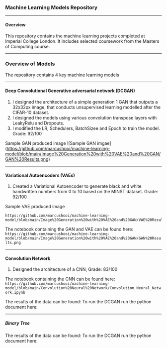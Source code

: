 ### Machine Learning Models Repository
------------

#### Overview 
This repository contains the machine learning projects completed at Imperial College London. It includes selected coursework from the Masters of Computing course.

------------
### Overview of Models

The repository contains 4 key machine learning models

------------

#### Deep Convolutional Generative adversarial network (DCGAN)

1. I designed the architecture of a simple generation 1 GAN that outputs a 32x32px image, that conducts unsupervised learning modelled after the CIFAR-10 dataset.
2. I designed the models using various convolution transpose layers with LeakyRelu and Dropouts.
3. I modified the LR, Schedulers, BatchSizee and Epoch to train the model.
Grade: 92/100

Sample GAN produced image
![Sample GAN imgae]
(https://github.com/marcushooi/machine-learning-model/blob/main/Image%20Generation%20with%20VAE%20and%20GAN/GAN%20Results.png)

------------
#### Variational Autoencoders (VAEs)
1. Created a Variational Autoencoder to generate black and white handwritten numbers from 0 to 10 based on the MINST dataset.
Grade: 92/100

Sample VAE produced image
```
https://github.com/marcushooi/machine-learning-model/blob/main/Image%20Generation%20with%20VAE%20and%20GAN/VAE%20Results.png
```

The notebook containing the GAN and VAE can be found here:
```https://github.com/marcushooi/machine-learning-model/blob/main/Image%20Generation%20with%20VAE%20and%20GAN/GAN%20Results.png```

------------
#### Convolution Network
1. Designed the architecture of a CNN, 
Grade: 83/100

The notebook containing the CNN can be found here:
```https://github.com/marcushooi/machine-learning-model/blob/main/Convolution%20Neural%20Network/Convolution_Neural_Network.ipynb```

The results of the data can be found:
To run the DCGAN run the python document here:

------------
##### Binary Tree


The results of the data can be found:
To run the DCGAN run the python document here:

